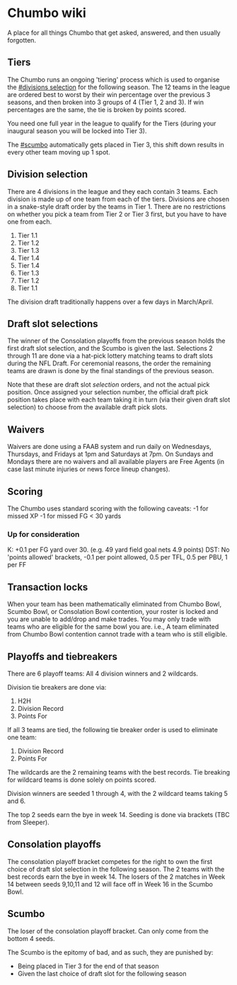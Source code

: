 # Chumbo wiki
A place for all things Chumbo that get asked, answered, and then usually forgotten.

## Tiers
The Chumbo runs an ongoing 'tiering' process which is used to organise the [#divisions selection](divisions) for the following season. The 12 teams in the league are ordered best to worst by their win percentage over the previous 3 seasons, and then broken into 3 groups of 4 (Tier 1, 2 and 3). If win percentages are the same, the tie is broken by points scored. 

You need one full year in the league to qualify for the Tiers (during your inaugural season you will be locked into Tier 3).

The [#scumbo](scumbo) automatically gets placed in Tier 3, this shift down results in every other team moving up 1 spot.

## Division selection
There are 4 divisions in the league and they each contain 3 teams. Each division is made up of one team from each of the tiers. Divisions are chosen in a snake-style draft order by the teams in Tier 1. There are no restrictions on whether you pick a team from Tier 2 or Tier 3 first, but you have to have one from each.

1. Tier 1.1
2. Tier 1.2
3. Tier 1.3
4. Tier 1.4
5. Tier 1.4
6. Tier 1.3
7. Tier 1.2
8. Tier 1.1

The division draft traditionally happens over a few days in March/April.

## Draft slot selections
The winner of the Consolation playoffs from the previous season holds the first draft slot selection, and the Scumbo is given the last. Selections 2 through 11 are done via a hat-pick lottery matching teams to draft slots during the NFL Draft. For ceremonial reasons, the order the remaining teams are drawn is done by the final standings of the previous season.

Note that these are draft slot _selection_ orders, and not the actual pick position. Once assigned your selection number, the official draft pick position takes place with each team taking it in turn (via their given draft slot selection) to choose from the available draft pick slots.

## Waivers
Waivers are done using a FAAB system and run daily on Wednesdays, Thursdays, and Fridays at 1pm and Saturdays at 7pm. On Sundays and Mondays there are no waivers and all available players are Free Agents (in case last minute injuries or news force lineup changes).

## Scoring
The Chumbo uses standard scoring with the following caveats:
-1 for missed XP
-1 for missed FG < 30 yards

### Up for consideration
K: +0.1 per FG yard over 30. (e.g. 49 yard field goal nets 4.9 points)
DST: No 'points allowed' brackets, -0.1 per point allowed, 0.5 per TFL, 0.5 per PBU, 1 per FF

## Transaction locks
When your team has been mathematically eliminated from Chumbo Bowl, Scumbo Bowl, or Consolation Bowl contention, your roster is locked and you are unable to add/drop and make trades. You may only trade with teams who are eligible for the same bowl you are. i.e., A team eliminated from Chumbo Bowl contention cannot trade with a team who is still eligible.

## Playoffs and tiebreakers
There are 6 playoff teams: All 4 division winners and 2 wildcards.

Division tie breakers are done via:
1. H2H
2. Division Record
3. Points For

If all 3 teams are tied, the following tie breaker order is used to eliminate one team:
1. Division Record
2. Points For

The wildcards are the 2 remaining teams with the best records. Tie breaking for wildcard teams is done solely on points scored.

Division winners are seeded 1 through 4, with the 2 wildcard teams taking 5 and 6.

The top 2 seeds earn the bye in week 14. Seeding is done via brackets (TBC from Sleeper).

## Consolation playoffs
The consolation playoff bracket competes for the right to own the first choice of draft slot selection in the following season. The 2 teams with the best records earn the bye in week 14. The losers of the 2 matches in Week 14 between seeds 9,10,11 and 12 will face off in Week 16 in the Scumbo Bowl.

## Scumbo
The loser of the consolation playoff bracket. Can only come from the bottom 4 seeds.

The Scumbo is the epitomy of bad, and as such, they are punished by:
- Being placed in Tier 3 for the end of that season
- Given the last choice of draft slot for the following season
